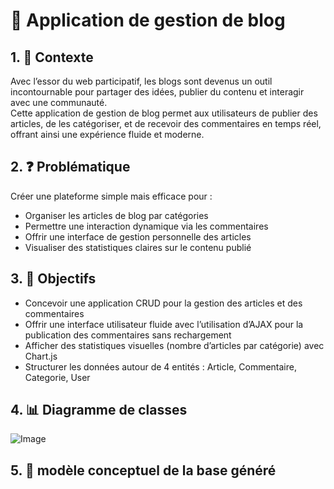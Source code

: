 # 📝 Application de gestion de blog

## 1. 📘 Contexte
Avec l’essor du web participatif, les blogs sont devenus un outil incontournable pour partager des idées, publier du contenu et interagir avec une communauté.  
Cette application de gestion de blog permet aux utilisateurs de publier des articles, de les catégoriser, et de recevoir des commentaires en temps réel, offrant ainsi une expérience fluide et moderne.

## 2. ❓ Problématique
Créer une plateforme simple mais efficace pour :  
- Organiser les articles de blog par catégories  
- Permettre une interaction dynamique via les commentaires  
- Offrir une interface de gestion personnelle des articles  
- Visualiser des statistiques claires sur le contenu publié

## 3. 🎯 Objectifs
- Concevoir une application CRUD pour la gestion des articles et des commentaires  
- Offrir une interface utilisateur fluide avec l’utilisation d’AJAX pour la publication des commentaires sans rechargement  
- Afficher des statistiques visuelles (nombre d’articles par catégorie) avec Chart.js  
- Structurer les données autour de 4 entités : Article, Commentaire, Categorie, User

## 4. 📊 Diagramme de classes
![Image](https://github.com/user-attachments/assets/ae50b344-8442-498a-b8fe-2a07583d6020)

## 5. 🎯 modèle conceptuel de la base généré
